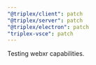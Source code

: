 ```yaml
---
"@triplex/client": patch
"@triplex/server": patch
"@triplex/electron": patch
"triplex-vsce": patch
---
```


Testing webxr capabilities.
